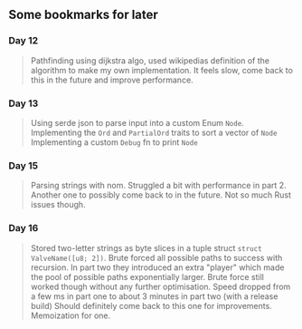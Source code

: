 ## Some bookmarks for later

### Day 12
> Pathfinding using dijkstra algo, used wikipedias definition of
> the algorithm to make my own implementation. It feels slow, come
> back to this in the future and improve performance.

### Day 13
> Using serde json to parse input into a custom Enum `Node`.
> Implementing the `Ord` and `PartialOrd` traits to sort a vector of `Node`
> Implementing a custom `Debug` fn to print `Node`

### Day 15
> Parsing strings with nom. Struggled a bit with performance in part 2.
> Another one to possibly come back to in the future. Not so much Rust
> issues though.

### Day 16
> Stored two-letter strings as byte slices in a tuple struct `struct ValveName([u8; 2])`.
> Brute forced all possible paths to success with recursion.
> In part two they introduced an extra "player" which made the pool of possible paths
> exponentially larger. Brute force still worked though without any further optimisation.
> Speed dropped from a few ms in part one to about 3 minutes in part two (with a release build)
> Should definitely come back to this one for improvements. Memoization for one.
